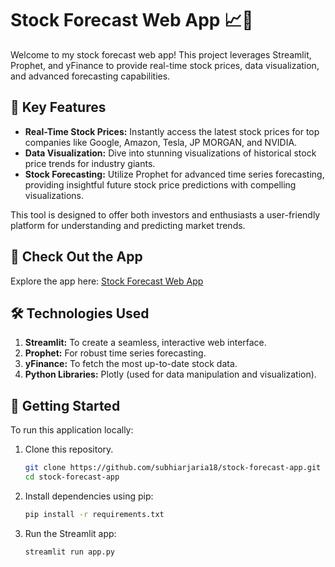# Stock Forecast Web App 📈🚀

Welcome to my stock forecast web app! This project leverages Streamlit, Prophet, and yFinance to provide real-time stock prices, data visualization, and advanced forecasting capabilities.


## 🌟  Key Features

- **Real-Time Stock Prices:** Instantly access the latest stock prices for top companies like Google, Amazon, Tesla, JP MORGAN, and NVIDIA.
- **Data Visualization:** Dive into stunning visualizations of historical stock price trends for industry giants.
- **Stock Forecasting:** Utilize Prophet for advanced time series forecasting, providing insightful future stock price predictions with compelling visualizations.

This tool is designed to offer both investors and enthusiasts a user-friendly platform for understanding and predicting market trends.

## 🔗 Check Out the App

Explore the app here: [Stock Forecast Web App](https://stock-forecast-app-twu5hak22gtlievyyoypof.streamlit.app/)

## 🛠️ Technologies Used

1. **Streamlit:** To create a seamless, interactive web interface.
2. **Prophet:** For robust time series forecasting.
3. **yFinance:** To fetch the most up-to-date stock data.
4. **Python Libraries:** Plotly (used for data manipulation and visualization).

## 🚀 Getting Started

To run this application locally:

1. Clone this repository.
   ```bash
   git clone https://github.com/subhiarjaria18/stock-forecast-app.git
   cd stock-forecast-app
2. Install dependencies using pip:
   ```bash
   pip install -r requirements.txt
3. Run the Streamlit app:
   ```bash
   streamlit run app.py
